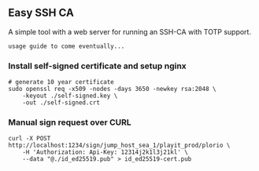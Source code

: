 ## Easy SSH CA
A simple tool with a web server for running an SSH-CA with TOTP support.

```
usage guide to come eventually...
```

### Install self-signed certificate and setup nginx
```
# generate 10 year certificate
sudo openssl req -x509 -nodes -days 3650 -newkey rsa:2048 \
    -keyout ./self-signed.key \
    -out ./self-signed.crt
```

### Manual sign request over CURL
```
curl -X POST http://localhost:1234/sign/jump_host_sea_1/playit_prod/plorio \
    -H 'Authorization: Api-Key: 12314j2k1l3j21kl' \
    --data "@./id_ed25519.pub" > id_ed25519-cert.pub
```


